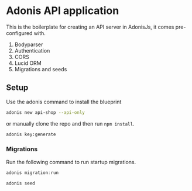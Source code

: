 # Adonis API application

This is the boilerplate for creating an API server in AdonisJs, it comes pre-configured with.

1. Bodyparser
2. Authentication
3. CORS
4. Lucid ORM
5. Migrations and seeds

## Setup

Use the adonis command to install the blueprint

```bash
adonis new api-shop --api-only
```

or manually clone the repo and then run `npm install`.

```bash
adonis key:generate
```

### Migrations

Run the following command to run startup migrations.

```js
adonis migration:run
```

```js
adonis seed
```
